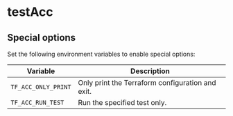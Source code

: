 # testAcc

## Special options

Set the following environment variables to enable special options:

| Variable | Description |
|----------|-------------|
| `TF_ACC_ONLY_PRINT` | Only print the Terraform configuration and exit. |
| `TF_ACC_RUN_TEST` | Run the specified test only. |
